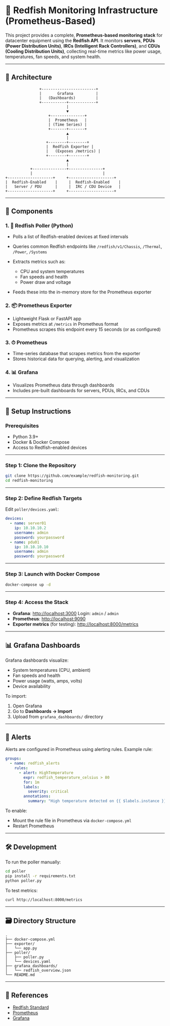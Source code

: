 # 🔧 Redfish Monitoring Infrastructure (Prometheus-Based)

This project provides a complete, **Prometheus-based monitoring stack** for datacenter equipment using the **Redfish API**. It monitors **servers**, **PDUs (Power Distribution Units)**, **IRCs (Intelligent Rack Controllers)**, and **CDUs (Cooling Distribution Units)**, collecting real-time metrics like power usage, temperatures, fan speeds, and system health.

---

## 📐 Architecture

```text
               +------------------------+
               |       Grafana          |
               |   (Dashboards)         |
               +-----------+------------+
                           |
                           ▼
                   +---------------+
                   |  Prometheus   |
                   | (Time Series) |
                   +-------+-------+
                           ▲
                           |
                  +--------+--------+
                  |  Redfish Exporter |
                  |   (Exposes /metrics) |
                  +--------+--------+
                           ▲
                           |
           +---------------+---------------+
           |                               |
+--------------------+     +--------------------+
|  Redfish-Enabled    |     |  Redfish-Enabled    |
|   Server / PDU      |     |  IRC / CDU Device   |
+--------------------+     +--------------------+
```

---

## 🧱 Components

### 1. 🔄 Redfish Poller (Python)

* Polls a list of Redfish-enabled devices at fixed intervals
* Queries common Redfish endpoints like `/redfish/v1/Chassis`, `/Thermal`, `/Power`, `/Systems`
* Extracts metrics such as:

  * CPU and system temperatures
  * Fan speeds and health
  * Power draw and voltage
* Feeds these into the in-memory store for the Prometheus exporter

### 2. 📦 Prometheus Exporter

* Lightweight Flask or FastAPI app
* Exposes metrics at `/metrics` in Prometheus format
* Prometheus scrapes this endpoint every 15 seconds (or as configured)

### 3. ⏱ Prometheus

* Time-series database that scrapes metrics from the exporter
* Stores historical data for querying, alerting, and visualization

### 4. 📊 Grafana

* Visualizes Prometheus data through dashboards
* Includes pre-built dashboards for servers, PDUs, IRCs, and CDUs

---

## 🚀 Setup Instructions

### Prerequisites

* Python 3.9+
* Docker & Docker Compose
* Access to Redfish-enabled devices

---

### Step 1: Clone the Repository

```bash
git clone https://github.com/example/redfish-monitoring.git
cd redfish-monitoring
```

---

### Step 2: Define Redfish Targets

Edit `poller/devices.yaml`:

```yaml
devices:
  - name: server01
    ip: 10.10.10.2
    username: admin
    password: yourpassword
  - name: pdu01
    ip: 10.10.10.10
    username: admin
    password: yourpassword
```

---

### Step 3: Launch with Docker Compose

```bash
docker-compose up -d
```

---

### Step 4: Access the Stack

* **Grafana**: [http://localhost:3000](http://localhost:3000)
  Login: `admin` / `admin`
* **Prometheus**: [http://localhost:9090](http://localhost:9090)
* **Exporter metrics** (for testing): [http://localhost:8000/metrics](http://localhost:8000/metrics)

---

## 📊 Grafana Dashboards

Grafana dashboards visualize:

* System temperatures (CPU, ambient)
* Fan speeds and health
* Power usage (watts, amps, volts)
* Device availability

To import:

1. Open Grafana
2. Go to **Dashboards → Import**
3. Upload from `grafana_dashboards/` directory

---

## 🚨 Alerts

Alerts are configured in Prometheus using alerting rules. Example rule:

```yaml
groups:
  - name: redfish_alerts
    rules:
      - alert: HighTemperature
        expr: redfish_temperature_celsius > 80
        for: 1m
        labels:
          severity: critical
        annotations:
          summary: "High temperature detected on {{ $labels.instance }}"
```

To enable:

* Mount the rule file in Prometheus via `docker-compose.yml`
* Restart Prometheus

---

## 🛠 Development

To run the poller manually:

```bash
cd poller
pip install -r requirements.txt
python poller.py
```

To test metrics:

```bash
curl http://localhost:8000/metrics
```

---

## 🗃 Directory Structure

```
.
├── docker-compose.yml
├── exporter/
│   └── app.py
├── poller/
│   ├── poller.py
│   └── devices.yaml
├── grafana_dashboards/
│   └── redfish_overview.json
└── README.md
```

---

## 📎 References

* [Redfish Standard](https://www.dmtf.org/standards/redfish)
* [Prometheus](https://prometheus.io/)
* [Grafana](https://grafana.com/)

